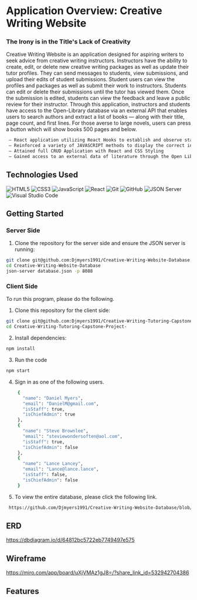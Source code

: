 
# Application Overview: Creative Writing Website 
### The Irony is in the Title's Lack of Creativity 
Creative Writing Website is an application designed for aspiring writers to seek advice from creative writing instructors. Instructors have the ability to create, edit, or delete new creative writing packages as well as update their tutor profiles. They can send messages to students, view submissions, and upload their edits of student submissions. Student users can view the profiles and packages as well as submit their work to instructors. Students can edit or delete their submissions until the tutor has viewed them. Once the submission is edited, students can view the feedback and leave a public review for their instructor. Through this application, instructors and students have access to the Open-Library database via an external API that enables users to search authors and extract a list of books — along with their title, page count, and first lines. For those averse to large novels, users can press a button which will show books 500 pages and below.

```sh
 — React application utilizing React Hooks to establish and observe state
 — Reinforced a variety of JAVASCRIPT methods to display the correct information
 — Attained full CRUD Application with React and CSS Styling
 — Gained access to an external data of literature through the Open Library API
```
## Technologies Used

 ![HTML5](https://img.shields.io/badge/html5%20-%23E34F26.svg?&style=for-the-badge&logo=html5&logoColor=white) ![CSS3](https://img.shields.io/badge/css3%20-%231572B6.svg?&style=for-the-badge&logo=css3&logoColor=white) ![JavaScript](https://img.shields.io/badge/javascript%20-%23323330.svg?&style=for-the-badge&logo=javascript&logoColor=%23F7DF1E) ![React](https://img.shields.io/badge/react%20-%2320232a.svg?&style=for-the-badge&logo=react&logoColor=%2361DAFB) ![Git](https://img.shields.io/badge/git%20-%23F05033.svg?&style=for-the-badge&logo=git&logoColor=white) ![GitHub](https://img.shields.io/badge/github%20-%23121011.svg?&style=for-the-badge&logo=github&logoColor=white) ![JSON Server](https://img.shields.io/badge/JSON_Server%20-%232a2e2a.svg?&style=for-the-badge&logo=JSON&logoColor=white) 
![Visual Studio Code](https://img.shields.io/badge/VSCode%20-%23007ACC.svg?&style=for-the-badge&logo=visual-studio-code&logoColor=white)

## Getting Started

### Server Side
1. Clone the repository for the server side and ensure the JSON server is running:
```sh
git clone git@github.com:Djmyers1991/Creative-Writing-Website-Database.git
cd Creative-Writing-Website-Database
json-server database.json -p 8088
```

### Client Side
To run this program, please do the following.
1. Clone this repository for the client side:
```sh
git clone git@github.com:Djmyers1991/Creative-Writing-Tutoring-Capstone-Project-.git
cd Creative-Writing-Tutoring-Capstone-Project-
```
2. Install dependencies: 
```sh
npm install
```
3. Run the code 
```sh
npm start
```
4. Sign in as one of the following users.
   ```sh {  "users": [
    {
      "name": "Daniel Myers",
      "email": "DanielM@gmail.com",
      "isStaff": true,
      "isChiefAdmin": true
    },
    {
      "name": "Steve Brownlee",
      "email": "steviewondersoften@aol.com",
      "isStaff": true,
      "isChiefAdmin": false
    },
    {
      "name": "Lance Lancey",
      "email": "Lance@lance.lance",
      "isStaff": false,
      "isChiefAdmin": false
    }

5. To view the entire database, please click the following link.
```sh
 https://github.com/Djmyers1991/Creative-Writing-Website-Database/blob/main/database.json
```

## ERD

https://dbdiagram.io/d/64812bc5722eb7749497e575

## Wireframe

https://miro.com/app/board/uXjVMAz1gJ8=/?share_link_id=532942704386

## Features
